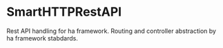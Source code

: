 # SmartHTTPRestAPI
Rest API handling for ha framework. Routing and controller abstraction by ha framework stabdards.
